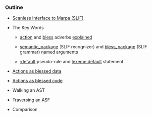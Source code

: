 ﻿### Outline

* [Scanless Interface to Marpa (SLIF)](https://metacpan.org/pod/release/JKEGL/Marpa-R2-2.078000/pod/Scanless.pod)
* The Key Words
    
    - [action](https://metacpan.org/pod/release/JKEGL/Marpa-R2-2.078000/pod/Scanless/DSL.pod#action) and [bless](https://metacpan.org/pod/release/JKEGL/Marpa-R2-2.078000/pod/Scanless/DSL.pod#bless) adverbs [explained](https://metacpan.org/pod/Marpa::R2::Semantics#___pod)
    
    - [semantic_package](https://metacpan.org/pod/release/JKEGL/Marpa-R2-2.078000/pod/Scanless/R.pod#semantics_package) (SLIF recognizer) and [bless_package](https://metacpan.org/pod/release/JKEGL/Marpa-R2-2.078000/pod/Scanless/G.pod#bless_package) (SLIF grammar) named arguments
    
    - [:default](https://metacpan.org/pod/release/JKEGL/Marpa-R2-2.078000/pod/Scanless/DSL.pod#Default-pseudo-rules) pseudo-rule and [lexeme default](https://metacpan.org/pod/release/JKEGL/Marpa-R2-2.078000/pod/Scanless/DSL.pod#Lexeme-default-statement) statement
    
* [Actions as blessed data](https://metacpan.org/pod/release/JKEGL/Marpa-R2-2.078000/pod/Scanless.pod)
* [Actions as blessed code](https://metacpan.org/source/JKEGL/Marpa-R2-2.078000/t/sl_gsyn.t)
* Walking an AST
* Traversing an ASF
* Comparison

